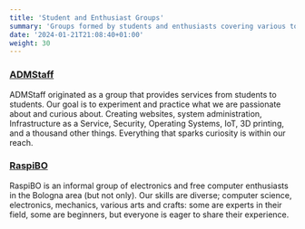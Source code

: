 ```yaml
---
title: 'Student and Enthusiast Groups'
summary: 'Groups formed by students and enthusiasts covering various topics.'
date: '2024-01-21T21:08:40+01:00'
weight: 30
---
```


### [ADMStaff](https://students.cs.unibo.it/)
ADMStaff originated as a group that provides services from students to students. Our goal is to experiment and practice what we are passionate about and curious about. Creating websites, system administration, Infrastructure as a Service, Security, Operating Systems, IoT, 3D printing, and a thousand other things. Everything that sparks curiosity is within our reach.

### [RaspiBO](https://www.raspibo.org/wiki/index.php/Pagina_principale)
RaspiBO is an informal group of electronics and free computer enthusiasts in the Bologna area (but not only). Our skills are diverse; computer science, electronics, mechanics, various arts and crafts: some are experts in their field, some are beginners, but everyone is eager to share their experience.

#